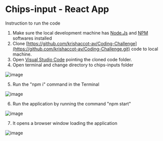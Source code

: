 # Chips-input - React App

Instruction to run the code
1. Make sure the local development machine has [Node.Js](https://nodejs.org/en/download) and [NPM](https://docs.npmjs.com/downloading-and-installing-node-js-and-npm) softwares installed
2.  Clone [https://github.com/krishaccot-av/Coding-Challenge](https://github.com/krishaccot-av/Coding-Challenge.git)  code to local machine. 
3. Open [Visual Studio Code](https://code.visualstudio.com/#alt-downloads) pointing the cloned code folder.
4. Open terminal and change directory to chips-inputs folder

![image](https://github.com/krishaccot-av/Coding-Challenge/assets/117759966/629f7cb6-9e0a-476d-a3ca-60117e83aa45)

5. Run the "npm i" command in the Terminal

![image](https://github.com/krishaccot-av/Coding-Challenge/assets/117759966/eab9fdb9-8668-4131-bfe1-c206b1f1dcef)

6. Run the application by running the command "npm start"

![image](https://github.com/krishaccot-av/Coding-Challenge/assets/117759966/6d7c4eb9-610d-4e6f-8a50-0a45a36d1a5f)

7. It opens a browser window loading the application

![image](https://github.com/krishaccot-av/Coding-Challenge/assets/117759966/369b74fc-cbfd-48be-a292-f9cc70acbbdd)

